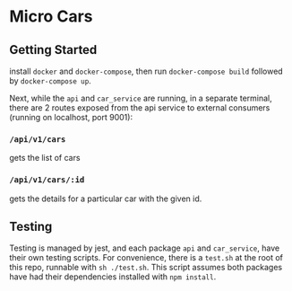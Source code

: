 # Micro Cars

## Getting Started

install `docker` and `docker-compose`, then run `docker-compose build` followed by `docker-compose up`.

Next, while the `api` and `car_service` are running, in a separate terminal, there are 2 routes exposed from the api service to external consumers (running on localhost, port 9001):

### `/api/v1/cars`

gets the list of cars

### `/api/v1/cars/:id`

gets the details for a particular car with the given id.

## Testing

Testing is managed by jest, and each package `api` and `car_service`, have their own testing scripts. For convenience, there is a `test.sh` at the root of this repo, runnable with `sh ./test.sh`. This script assumes both packages have had their dependencies installed with `npm install`.
